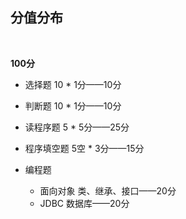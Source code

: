 ## 分值分布

​      

**100分**

* 选择题         10 * 1分——10分
* 判断题         10 * 1分——10分
* 读程序题      5 * 5分——25分

* 程序填空题  5空 * 3分——15分

* 编程题
  * 面向对象 类、继承、接口——20分
  * JDBC 数据库——20分